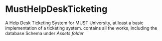 # MustHelpDeskTicketing
A Help Desk Ticketing System for MUST University, at least a basic implementation of a ticketing system. contains all the works, including the database Schema under *Assets folder*
